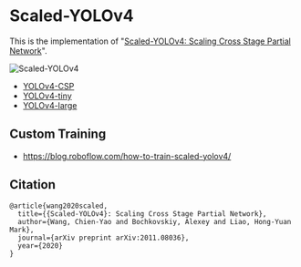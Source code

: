 # Scaled-YOLOv4

This is the implementation of "[Scaled-YOLOv4: Scaling Cross Stage Partial Network](https://arxiv.org/abs/2011.08036)".

![Scaled-YOLOv4](https://github.com/WongKinYiu/ScaledYOLOv4/blob/main/figure/scaled-yolov4.png)

* [YOLOv4-CSP](https://github.com/WongKinYiu/ScaledYOLOv4/tree/yolov4-csp)
* [YOLOv4-tiny](https://github.com/WongKinYiu/ScaledYOLOv4/tree/yolov4-tiny)
* [YOLOv4-large](https://github.com/WongKinYiu/ScaledYOLOv4/tree/yolov4-large)

## Custom Training

* https://blog.roboflow.com/how-to-train-scaled-yolov4/

## Citation

```
@article{wang2020scaled,
  title={{Scaled-YOLOv4}: Scaling Cross Stage Partial Network},
  author={Wang, Chien-Yao and Bochkovskiy, Alexey and Liao, Hong-Yuan Mark},
  journal={arXiv preprint arXiv:2011.08036},
  year={2020}
}
```
